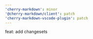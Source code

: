 ```yaml
---
'cherry-markdown': minor
'@cherry-markdown/client': patch
'cherry-markdown-vscode-plugin': patch
---
```


feat: add changesets
